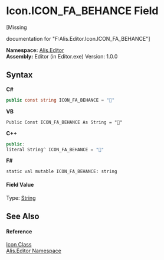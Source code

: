 # Icon.ICON_FA_BEHANCE Field
 

\[Missing <summary> documentation for "F:Alis.Editor.Icon.ICON_FA_BEHANCE"\]

**Namespace:**&nbsp;<a href="b150ade4-39de-a232-5f06-d3cdc1b2c538">Alis.Editor</a><br />**Assembly:**&nbsp;Editor (in Editor.exe) Version: 1.0.0

## Syntax

**C#**<br />
``` C#
public const string ICON_FA_BEHANCE = ""
```

**VB**<br />
``` VB
Public Const ICON_FA_BEHANCE As String = ""
```

**C++**<br />
``` C++
public:
literal String^ ICON_FA_BEHANCE = ""
```

**F#**<br />
``` F#
static val mutable ICON_FA_BEHANCE: string
```


#### Field Value
Type: <a href="https://docs.microsoft.com/dotnet/api/system.string" target="_blank">String</a>

## See Also


#### Reference
<a href="cc0f883c-67f8-f772-c6d7-a60b129f22a7">Icon Class</a><br /><a href="b150ade4-39de-a232-5f06-d3cdc1b2c538">Alis.Editor Namespace</a><br />